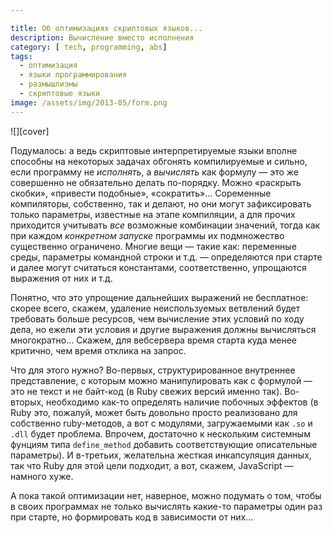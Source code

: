 ```yaml
---

title: Об оптимизациях скриптовых языков...
description: Вычисление вместо исполнения
category: [ tech, programming, abs]
tags:
  - оптимизация
  - языки программирования
  - размышлизмы
  - скриптовые языки
image: /assets/img/2013-05/form.png
---
```

<div class="right-box" style="width: 319px">
![][cover]
</div>

Подумалось: а ведь скриптовые интерпретируемые языки вполне способны на не&shy;ко&shy;то&shy;рых задачах обгонять компилируемые
и сильно, если программу не *исполнять*, а *вычислять* как формулу — это же совершенно не обязательно делать
по-порядку. Можно «раскрыть скобки», «привести подобные», «сократить»... Соременные компиляторы, собственно,
так и делают, но они могут зафиксировать только параметры, известные на этапе компиляции, а для прочих приходится
учитывать *все* возможные комбинации значений, тогда как при каждом *конкретном запуске* программы их подмножество
существенно ограничено. Многие вещи — такие как: переменные среды, параметры командной строки и т.д. — определяются
при старте и далее могут считаться константами, соответственно, упрощаются выражения от них и т.д.

Понятно, что это упрощение дальнейших выражений не бесплатное: скорее всего, скажем, удаление неиспользуемых ветвлений
будет требовать больше ресурсов, чем вычисление этих условий по ходу дела, но ежели эти условия и другие выражения
должны вычисляться многократно... Скажем, для вебсервера время старта куда менее критично, чем время отклика на запрос.

Что для этого нужно? Во-первых, структурированное внутреннее представление, с которым можно манипулировать как с формулой —
это не текст и не байт-код (в Ruby свежих версий именно так). Во-вторых, необходимо как-то определять наличие побочных
эффектов (в Ruby это, пожалуй, может быть довольно просто реализовано для собственно ruby-методов, а вот с модулями,
загружаемыми как `.so` и `.dll` будет проблема. Впрочем, достаточно к нескольким системным фунциям типа `define_method`
добавить соответствующие описательные параметры). И в-третьих, желательна жесткая инкапсуляция данных, так что Ruby
для этой цели подходит, а вот, скажем, JavaScript — намного хуже.

А пока такой оптимизации нет, наверное, можно подумать о том, чтобы в своих программах не только вычислять какие-то
параметры один раз при старте, но формировать код в зависимости от них...

[cover]: /assets/img/2013-05/form.png
